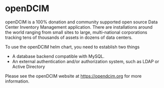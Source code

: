 # openDCIM

openDCIM is a 100% donation and community supported open source Data Center Inventory Management application.
There are installations around the world ranging from small sites to large, multi-national corporations tracking tens of
thousands of assets in dozens of data centers.

To use the openDCIM helm chart, you need to establish two things
* A database backend compatible with MySQL.
* An external authentication and/or authorization system, such as LDAP or Active Directory

Please see the openDCIM website at https://opendcim.org for more information.
